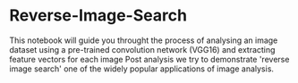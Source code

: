 # Reverse-Image-Search
This notebook will guide you throught the process of analysing an image dataset using a pre-trained convolution network (VGG16) and extracting feature vectors for each image  Post analysis we try to demonstrate 'reverse image search' one of the widely popular applications of image analysis.
